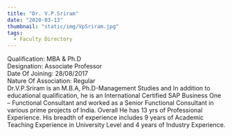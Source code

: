 ```yaml
---
title: "Dr. V.P.Sriram"
date: "2020-03-13"
thumbnail: "static/img/VpSriram.jpg"
tags:
  - Faculty Directory
---
```


Qualification: MBA & Ph.D  
Designation: Associate Professor  
Date Of Joining: 28/08/2017  
Nature Of Association: Regular  
Dr.V.P.Sriram is an M.B.A, Ph.D-Management Studies and In addition to educational qualification, he is an International Certified SAP Business One – Functional Consultant and worked as a Senior Functional Consultant in various prime projects of India. Overall He has 13 yrs of Professional Experience. His breadth of experience includes 9 years of Academic Teaching Experience in University Level and 4 years of Industry Experience.
